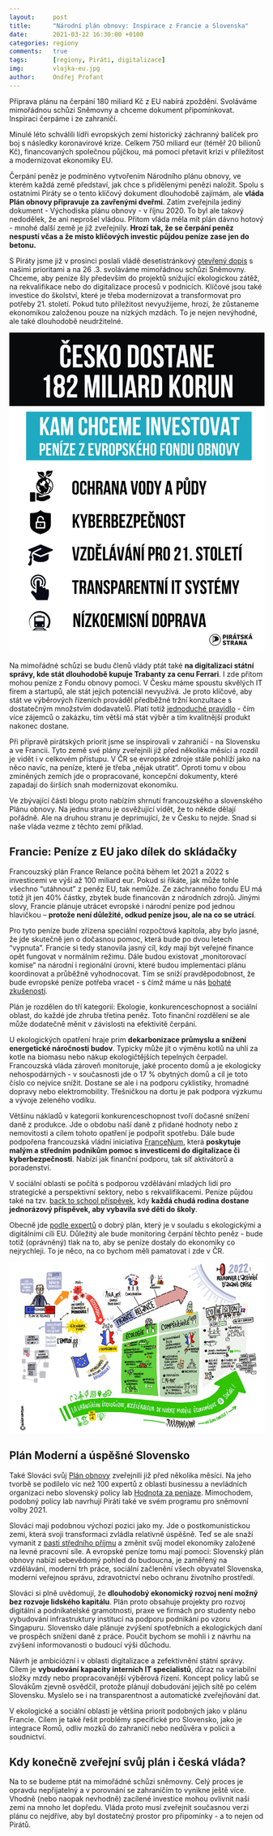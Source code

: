 ```yaml
---
layout:     post
title:      "Národní plán obnovy: Inspirace z Francie a Slovenska"
date:       2021-03-22 16:30:00 +0100
categories: regiony
comments:   true
tags:       [regiony, Piráti, digitalizace]
img:        vlajka-eu.jpg
author:     Ondřej Profant
---
```


Příprava plánu na čerpání 180 miliard Kč z EU nabírá zpoždění. Svoláváme mimořádnou schůzi Sněmovny a chceme dokument připomínkovat. Inspiraci čerpáme i ze zahraničí.

<!--more-->

Minulé léto schválili lídři evropských zemí historický záchranný balíček pro boj s následky koronavirové krize. Celkem 750 miliard eur (téměř 20 bilionů Kč), financovaných společnou půjčkou, má pomoci přetavit krizi v příležitost a modernizovat ekonomiky EU. 

Čerpání peněz je podmíněno vytvořením Národního plánu obnovy, ve kterém každá země představí, jak chce s přidělenými penězi naložit. Spolu s ostatními Piráty se o tento klíčový dokument dlouhodobě zajímám, ale **vláda Plán obnovy připravuje za zavřenými dveřmi**. Zatím zveřejnila jediný dokument - Východiska plánu obnovy - v říjnu 2020. To byl ale takový nedodělek, že ani neprošel vládou. Přitom vláda měla mít plán dávno hotový - mnohé další země je již zveřejnily. **Hrozí tak, že se čerpání peněz nespustí včas a že místo klíčových investic půjdou peníze zase jen do betonu.**

S Piráty jsme již v prosinci poslali vládě desetistránkový [otevřený dopis](https://mikulas-peksa.eu/otevreny-dopis-vlade-investice/) s našimi prioritami a na 26 .3. svoláváme mimořádnou schůzi Sněmovny. Chceme, aby peníze šly především do projektů snižující ekologickou zátěž, na rekvalifikace nebo do digitalizace procesů v podnicích. Klíčové jsou také investice do školství, které je třeba modernizovat a transformovat pro potřeby 21. století. Pokud tuto příležitost nevyužijeme, hrozí, že zůstaneme ekonomikou založenou pouze na nízkých mzdách. To je nejen nevýhodné, ale také dlouhodobě neudržitelné.

![Plán](/assets/img/posts/NPO-pirati.jpg)

Na mimořádné schůzi se budu členů vlády ptát také **na digitalizaci státní správy, kde stát dlouhodobě kupuje Trabanty za cenu Ferrari**. I zde přitom mohou peníze z Fondu obnovy pomoci. V Česku máme spoustu skvělých IT firem a startupů, ale stát jejich potenciál nevyužívá. Je proto klíčové, aby stát ve výběrových řízeních prováděl předběžné tržní konzultace s dostatečným množstvím dodavatelů. Platí totiž [jednoduché pravidlo](https://medium.com/zindex/ve%C5%99ejn%C3%A9-zak%C3%A1zky-2018-such%C3%A9-obdob%C3%AD-b68a3b1f798b) - čím více zájemců o zakázku, tím větší má stát výběr a tím kvalitnější produkt nakonec dostane.

Při přípravě pirátských priorit jsme se inspirovali v zahraničí - na Slovensku a ve Francii. Tyto země své plány zveřejnili již před několika měsíci a rozdíl je vidět i v celkovém přístupu. V ČR se evropské zdroje stále pohlíží jako na něco navíc, na peníze, které je třeba „nějak utratit”. Oproti tomu v obou zmíněných zemích jde o propracované, koncepční dokumenty, které zapadají do širších snah modernizovat ekonomiku. 

Ve zbývající části blogu proto nabízím shrnutí francouzského a slovenského Plánu obnovy. Na jednu stranu je osvěžující vidět, že to někde dělají pořádně. Ale na druhou stranu je deprimující, že v Česku to nejde. Snad si naše vláda vezme z těchto zemí příklad.

## Francie: Peníze z EU jako dílek do skládačky

Francouzský plán France Relance počítá během let 2021 a 2022 s investicemi ve výši až 100 miliard eur. Pokud si říkáte, jak může tohle všechno “utáhnout” z peněz EU, tak nemůže. Ze záchranného fondu EU má totiž jít jen 40% částky, zbytek bude financován z národních zdrojů. Jinými slovy, Francie plánuje utrácet evropské i národní peníze pod jednou hlavičkou – **protože není důležité, odkud peníze jsou, ale na co se utrácí**.

Pro tyto peníze bude zřízena speciální rozpočtová kapitola, aby bylo jasné, že jde skutečně jen o dočasnou pomoc, která bude po dvou letech “vypnuta”. Francie si tedy stanovila jasný cíl, kdy mají být veřejné finance opět fungovat v normálním režimu. Dále budou existovat „monitorovací komise“ na národní i regionální úrovni, které budou implementaci plánu koordinovat a průběžně vyhodnocovat. Tím se sníží pravděpodobnost, že bude evropské peníze potřeba vracet - s čímž máme u nás [bohaté zkušenosti](https://www.idnes.cz/ekonomika/domaci/dotace-agrofert-penam-pekarna-toasty-linka.A201124_075418_domaci_indr).

Plán je rozdělen do tří kategorií: Ekologie, konkurenceschopnost a sociální oblast, do každé jde zhruba třetina peněz. Toto finanční rozdělení se ale může dodatečně měnit v závislosti na efektivitě čerpání.

U ekologických opatření hraje prim **dekarbonizace průmyslu a snížení energetické náročnosti budov**. Typicky může jít o výměnu kotlů na uhlí za kotle na biomasu nebo nákup ekologičtějších tepelných čerpadel. Francouzská vláda zároveň monitoruje, jaké procento domů a je ekologicky nehospodárných - v současnosti jde o 17 % obytných domů a cíl je toto číslo co nejvíce snížit. Dostane se ale i na podporu cyklistiky, hromadné dopravy nebo elektromobility. Třešničkou na dortu je pak podpora výzkumu a vývoje zeleného vodíku.

Většinu nákladů v kategorii konkurenceschopnost tvoří dočasné snížení daně z produkce. Jde o obdobu naší daně z přidané hodnoty nebo z nemovitosti a cílem tohoto opatření je podpořit spotřebu. Dále bude podpořena francouzská vládní iniciativa [FranceNum](https://www.francenum.gouv.fr/france-num), která **poskytuje malým a středním podnikům pomoc s investicemi do digitalizace či kyberbezpečnosti**. Nabízí jak finanční podporu, tak síť aktivátorů a poradenství. 

V sociální oblasti se počítá s podporou vzdělávání mladých lidí pro strategické a perspektivní sektory, nebo s rekvalifikacemi. Peníze půjdou také na tzv. [back to school příspěvek](https://www.cleiss.fr/docs/regimes/regime_france/an_4.html), kdy **každá chudá rodina dostane jednorázový příspěvek, aby vybavila své děti do školy**.

Obecně jde [podle expertů](https://www.euractiv.com/section/economy-jobs/news/french-economic-recovery-plan-resonates-strongly-with-german-and-eu-plan/) o dobrý plán, který je v souladu s ekologickými a digitálními cíli EU. Důležitý ale bude monitoring čerpání těchto peněz - bude totiž (oprávněný) tlak na to, aby se peníze dostaly do ekonomiky co nejrychleji. To je něco, na co bychom měli pamatovat i zde v ČR.

![Plán Francie](/assets/img/posts/fr_graf.JPG)

## Plán Moderní a úspěšné Slovensko

Také Slováci svůj [Plán obnovy](https://www.mzv.cz/public/cd/a5/c7/4095584_2482579_Moderni_a_uspesne_Slovensko.pdf) zveřejnili již před několika měsíci. Na jeho tvorbě se podílelo víc než 100 expertů z oblasti businessu a nevládních organizaci nebo slovenský policy lab [Hodnota za peniaze](https://www.mfsr.sk/sk/financie/hodnota-za-peniaze/). Mimochodem, podobný policy lab navrhují Piráti také ve svém programu pro sněmovní volby 2021.

Slováci mají podobnou výchozí pozici jako my. Jde o postkomunistickou zemi, která svoji transformaci zvládla relativně úspěšně. Teď se ale snaží vymanit z [pasti středního příjmu](https://www.kurzy.cz/zpravy/438827-stredni-evropa-v-pasti-stredniho-prijmu/) a změnit svůj model ekonomiky založené na levné pracovní síle. A evropské peníze tomu mají pomoci: Slovenský plán obnovy nabízí sebevědomý pohled do budoucna, je zaměřený na vzdělávání, moderní trh práce, sociální začlenění všech obyvatel Slovenska, moderní veřejnou správu, zdravotnictví nebo ochranu životního prostředí.

Slováci si plně uvědomují, že **dlouhodobý ekonomický rozvoj není možný bez rozvoje lidského kapitálu**. Plán proto obsahuje projekty pro rozvoj digitální a podnikatelské gramotnosti, praxe ve firmách pro studenty nebo vybudování infrastruktury institucí na podporu podnikání po vzoru Singapuru. Slovensko dále plánuje zvýšení spotřebních a ekologických daní ve prospěch snížení daně z práce. Poučit bychom se mohli i z návrhu na zvýšení informovanosti o budoucí výši důchodu.

Návrh je ambiciózní i v oblasti digitalizace a zefektivnění státní správy. Cílem je **vybudování kapacity interních IT specialistů**, důraz na variabilní složky mzdy nebo propracovanější výběrová řízení. Koncept policy labů se Slovákům zjevně osvědčil, protože plánují dobudování jejich sítě po celém Slovensku. Myslelo se i na transparentnost a automatické zveřejňování dat.

V ekologické a sociální oblasti je většina priorit podobných jako v plánu Francie. Cílem je také řešit problémy specifické pro Slovensko, jako je integrace Romů, odliv mozků do zahraničí nebo nedůvěra v policii a soudnictví.

## Kdy konečně zveřejní svůj plán i česká vláda?

Na to se budeme ptát na mimořádné schůzi sněmovny. Celý proces je opravdu nepřijatelný a v porovnání se zahraničím to vynikne ještě více. Vhodně (nebo naopak nevhodně) zacílené investice mohou ovlivnit naši zemi na mnoho let dopředu. Vláda proto musí zveřejnit současnou verzi plánu co nejdříve, aby byl dostatečný prostor pro připomínky - a to nejen od Pirátů.
